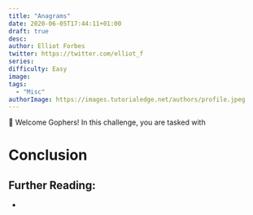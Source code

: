```yaml
---
title: "Anagrams"
date: 2020-06-05T17:44:11+01:00
draft: true
desc: 
author: Elliot Forbes
twitter: https://twitter.com/elliot_f
series: 
difficulty: Easy
image: 
tags:
  - "Misc"
authorImage: https://images.tutorialedge.net/authors/profile.jpeg
---
```


👋 Welcome Gophers! In this challenge, you are tasked with 

# Conclusion

## Further Reading:

* []()